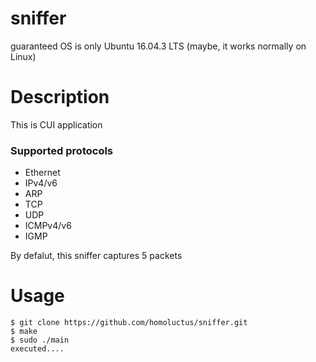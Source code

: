 # sniffer
guaranteed OS is only Ubuntu 16.04.3 LTS (maybe, it works normally on Linux)

# Description
This is CUI application

### Supported protocols
- Ethernet
- IPv4/v6
- ARP
- TCP
- UDP
- ICMPv4/v6
- IGMP

By defalut, this sniffer captures 5 packets

# Usage
```
$ git clone https://github.com/homoluctus/sniffer.git
$ make
$ sudo ./main
executed....
```
